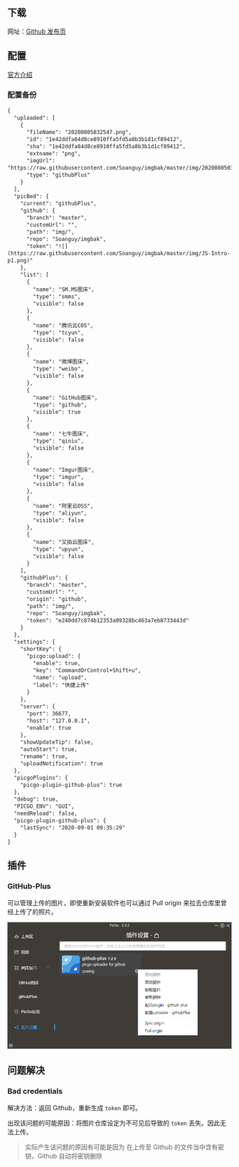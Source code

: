 ## 下载

网址：[Github 发布页](https://github.com/Molunerfinn/PicGo/releases)

## 配置

[官方介绍](https://github.com/PicGo/PicGo-Doc/tree/master/docs/zh/guide)

### 配置备份

```
{
  "uploaded": [
    {
      "fileName": "20200805032547.png",
      "id": "1e42ddfa84d8ce8910ffa5fd5a8b3b1d1cf89412",
      "sha": "1e42ddfa84d8ce8910ffa5fd5a8b3b1d1cf89412",
      "extname": "png",
      "imgUrl": "https://raw.githubusercontent.com/Soanguy/imgbak/master/img/20200805032547.png",
      "type": "githubPlus"
    }
  ],
  "picBed": {
    "current": "githubPlus",
    "github": {
      "branch": "master",
      "customUrl": "",
      "path": "img/",
      "repo": "Soanguy/imgbak",
      "token": "![](https://raw.githubusercontent.com/Soanguy/imgbak/master/img/JS-Intro-p1.png)"
    },
    "list": [
      {
        "name": "SM.MS图床",
        "type": "smms",
        "visible": false
      },
      {
        "name": "腾讯云COS",
        "type": "tcyun",
        "visible": false
      },
      {
        "name": "微博图床",
        "type": "weibo",
        "visible": false
      },
      {
        "name": "GitHub图床",
        "type": "github",
        "visible": true
      },
      {
        "name": "七牛图床",
        "type": "qiniu",
        "visible": false
      },
      {
        "name": "Imgur图床",
        "type": "imgur",
        "visible": false
      },
      {
        "name": "阿里云OSS",
        "type": "aliyun",
        "visible": false
      },
      {
        "name": "又拍云图床",
        "type": "upyun",
        "visible": false
      }
    ],
    "githubPlus": {
      "branch": "master",
      "customUrl": "",
      "origin": "github",
      "path": "img/",
      "repo": "Soanguy/imgbak",
      "token": "e240dd7c874b12353a09328bc463a7eb8733443d"
    }
  },
  "settings": {
    "shortKey": {
      "picgo:upload": {
        "enable": true,
        "key": "CommandOrControl+Shift+u",
        "name": "upload",
        "label": "快捷上传"
      }
    },
    "server": {
      "port": 36677,
      "host": "127.0.0.1",
      "enable": true
    },
    "showUpdateTip": false,
    "autoStart": true,
    "rename": true,
    "uploadNotification": true
  },
  "picgoPlugins": {
    "picgo-plugin-github-plus": true
  },
  "debug": true,
  "PICGO_ENV": "GUI",
  "needReload": false,
  "picgo-plugin-github-plus": {
    "lastSync": "2020-09-01 09:35:29"
  }
}
```

## 插件

### GitHub-Plus

可以管理上传的图片，即使重新安装软件也可以通过 Pull origin 来拉去仓库里曾经上传了的照片。

![](https://raw.githubusercontent.com/Soanguy/imgbak/master/img/PicGo-p1.png)

## 问题解决

### Bad credentials

解决方法：返回 Github，重新生成 `token` 即可。

出现该问题的可能原因：将图片仓库设定为不可见后导致的 `token` 丢失。因此无法上传。

> 实际产生该问题的原因有可能是因为 在上传至 Github 的文件当中含有密钥，Github 自动将密钥删除